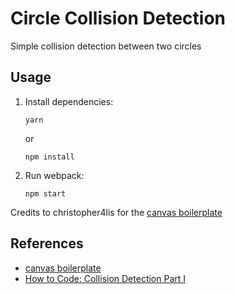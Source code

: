 # Circle Collision Detection

Simple collision detection between two circles

## Usage

1.  Install dependencies:

        yarn

    or

        npm install

2.  Run webpack:

        npm start

Credits to christopher4lis for the [canvas boilerplate](https://github.com/christopher4lis/canvas-boilerplate)

## References

  - [canvas boilerplate](https://github.com/christopher4lis/canvas-boilerplate)
  - [How to Code: Collision Detection  Part I](https://www.youtube.com/watch?v=XYzA_kPWyJ8)
